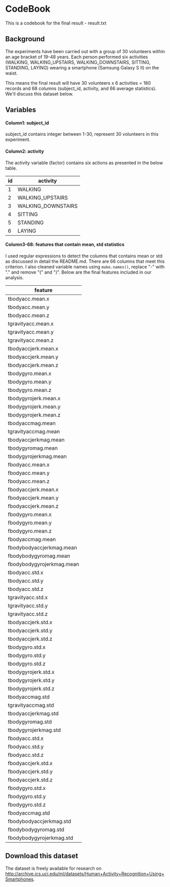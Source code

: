# CodeBook

This is a codebook for the final result - result.txt

## Background

The experiments have been carried out with a group of 30 volunteers within an age bracket of 19-48 years. Each person performed six activities (WALKING, WALKING_UPSTAIRS, WALKING_DOWNSTAIRS, SITTING, STANDING, LAYING) wearing a smartphone (Samsung Galaxy S II) on the waist.

This means the final result will have 30 volunteers x 6 activities = 180 records and 68 columns (subject_id, activity, and 66 average statistics). We'll discuss this dataset below.

## Variables

#### Column1: subject_id

subject_id contains integer between 1-30, represent 30 volunteers in this experiment.

#### Column2: activity

The activity variable (factor) contains six actions as presented in the below table.

|id |	activity |
| --- | --- |
| 1	| WALKING |
| 2	| WALKING_UPSTAIRS |
| 3	| WALKING_DOWNSTAIRS |
| 4	| SITTING |
| 5	| STANDING |
| 6	| LAYING |

#### Column3-68: features that contain mean, std statistics

I used regular expressions to detect the columns that contains mean or std as discussed in detail the README.md. There are 66 columns that meet this criterion. I also cleaned variable names using `make.names()`, replace "-" with "." and remove "(" and ")". Below are the final features included in our analysis.

| feature | 
| --- |
| tbodyacc.mean.x |
| tbodyacc.mean.y |
| tbodyacc.mean.z |
| tgravityacc.mean.x |
| tgravityacc.mean.y |
| tgravityacc.mean.z |
| tbodyaccjerk.mean.x |
| tbodyaccjerk.mean.y |
| tbodyaccjerk.mean.z |
| tbodygyro.mean.x |
| tbodygyro.mean.y |
| tbodygyro.mean.z |
| tbodygyrojerk.mean.x |
| tbodygyrojerk.mean.y |
| tbodygyrojerk.mean.z |
| tbodyaccmag.mean |
| tgravityaccmag.mean |
| tbodyaccjerkmag.mean |
| tbodygyromag.mean |
| tbodygyrojerkmag.mean |
| fbodyacc.mean.x |
| fbodyacc.mean.y |
| fbodyacc.mean.z |
| fbodyaccjerk.mean.x |
| fbodyaccjerk.mean.y |
| fbodyaccjerk.mean.z |
| fbodygyro.mean.x |
| fbodygyro.mean.y |
| fbodygyro.mean.z |
| fbodyaccmag.mean |
| fbodybodyaccjerkmag.mean |
| fbodybodygyromag.mean |
| fbodybodygyrojerkmag.mean |
| tbodyacc.std.x |
| tbodyacc.std.y |
| tbodyacc.std.z |
| tgravityacc.std.x |
| tgravityacc.std.y |
| tgravityacc.std.z |
| tbodyaccjerk.std.x |
| tbodyaccjerk.std.y |
| tbodyaccjerk.std.z |
| tbodygyro.std.x |
| tbodygyro.std.y |
| tbodygyro.std.z |
| tbodygyrojerk.std.x |
| tbodygyrojerk.std.y |
| tbodygyrojerk.std.z |
| tbodyaccmag.std |
| tgravityaccmag.std |
| tbodyaccjerkmag.std |
| tbodygyromag.std |
| tbodygyrojerkmag.std |
| fbodyacc.std.x |
| fbodyacc.std.y |
| fbodyacc.std.z |
| fbodyaccjerk.std.x |
| fbodyaccjerk.std.y |
| fbodyaccjerk.std.z |
| fbodygyro.std.x |
| fbodygyro.std.y |
| fbodygyro.std.z |
| fbodyaccmag.std |
| fbodybodyaccjerkmag.std |
| fbodybodygyromag.std |
| fbodybodygyrojerkmag.std |

## Download this dataset

The dataset is freely available for research on http://archive.ics.uci.edu/ml/datasets/Human+Activity+Recognition+Using+Smartphones.
